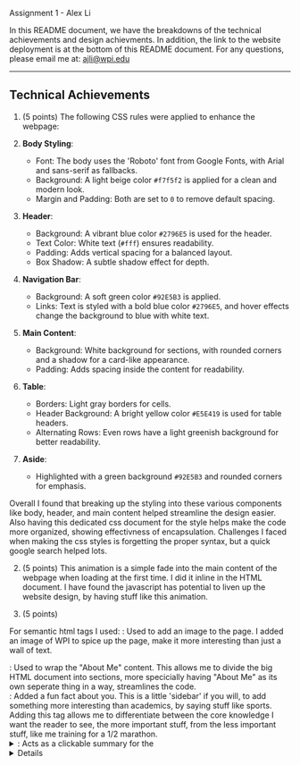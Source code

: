 Assignment 1 - Alex Li 

In this README document, we have the breakdowns of the technical achievements and design achievments. In addition, the link to the website deployment is at the bottom of this README document. For any questions, please email me at: ajli@wpi.edu 

-------------------------------------------------

## Technical Achievements

1. (5 points)
The following CSS rules were applied to enhance the webpage:
  1. **Body Styling**:
     - Font: The body uses the 'Roboto' font from Google Fonts, with Arial and sans-serif as fallbacks.
     - Background: A light beige color `#f7f5f2` is applied for a clean and modern look.
     - Margin and Padding: Both are set to `0` to remove default spacing.

  2. **Header**:
     - Background: A vibrant blue color `#2796E5` is used for the header.
     - Text Color: White text (`#fff`) ensures readability.
     - Padding: Adds vertical spacing for a balanced layout.
     - Box Shadow: A subtle shadow effect for depth.

  3. **Navigation Bar**:
     - Background: A soft green color `#92E5B3` is applied.
     - Links: Text is styled with a bold blue color `#2796E5`, and hover effects change the background to blue with white text.

  4. **Main Content**:
     - Background: White background for sections, with rounded corners and a shadow for a card-like appearance.
     - Padding: Adds spacing inside the content for readability.

  5. **Table**:
     - Borders: Light gray borders for cells.
     - Header Background: A bright yellow color `#E5E419` is used for table headers.
     - Alternating Rows: Even rows have a light greenish background for better readability.

  6. **Aside**:
     - Highlighted with a green background `#92E5B3` and rounded corners for emphasis.

Overall I found that breaking up the styling into these various components like body, header, and main content helped streamline the design easier. Also having this dedicated css document for the style helps make the code more organized, showing effectivness of encapsulation. Challenges I faced when making the css styles is forgetting the proper syntax, but a quick google search helped lots. 


2. (5 points) 
This animation is a simple fade into the main content of the webpage when loading at the first time. I did it inline in the HTML document. I have found the javascript has potential to liven up the website design, by having stuff like this animation.


3. (5 points) 

For semantic html tags I used: 
<img>: Used to add an image to the page. I added an image of WPI to spice up the page, make it more interesting than just a wall of text. 

<article>: Used to wrap the "About Me" content. This allows me to divide the big HTML document into sections, more specicially having "About Me" as its own seperate thing in a way, streamlines the code. 

<aside>: Added a fun fact about you. This is a little 'sidebar' if you will, to add something more interesting than academics, by saying stuff like sports. Adding this tag allows me to differentiate between the core knowledge I want the reader to see, the more important stuff, from the less important stuff, like me training for a 1/2 marathon. 

<details>: Again, helps differeniate between different knowledge, so thats nice. 

<summary>: Acts as a clickable summary for the <details> section.  Used to provide additional information about your courses. Adding this details tag allows for a built-in dropdown, to show more hidden detail. Useful for if you have lots of information, and don't want to overwelm the user, so having the option of hiding some stuff is useful. 

-------------------------------------------------

## Design Achievements
1. (10 points) 
The color palate I chose is 3 colors. Green, Blue, and Yellow. The hardest part of making this color palate is figuring out how to use the software of adobe. I found myself fiddling with it for a good 10 minutes before figuring how to remove colors from the palate, and how to select colors. Integrating into the website, however, was not much of a challenge since I was simply able to assign a color to a a component, and as such it worked out fine. 

2. (5 points) 
The font I chose from google fonts is Roboto. I just simply referenced the embed code in the head of my html document. 

## Website Deployment: 
Alex Li
https://a1-alexli.onrender.com/